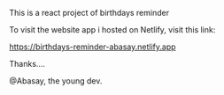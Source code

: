 This is a react project of birthdays reminder

To visit the website app i hosted on Netlify, visit this link:

https://birthdays-reminder-abasay.netlify.app

Thanks....

@Abasay, the young dev.
